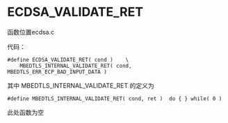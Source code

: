 # ECDSA_VALIDATE_RET

函数位置ecdsa.c

代码：

```
#define ECDSA_VALIDATE_RET( cond )    \
    MBEDTLS_INTERNAL_VALIDATE_RET( cond, MBEDTLS_ERR_ECP_BAD_INPUT_DATA )
```

其中 MBEDTLS_INTERNAL_VALIDATE_RET 的定义为

```
#define MBEDTLS_INTERNAL_VALIDATE_RET( cond, ret )  do { } while( 0 )
```

此处函数为空